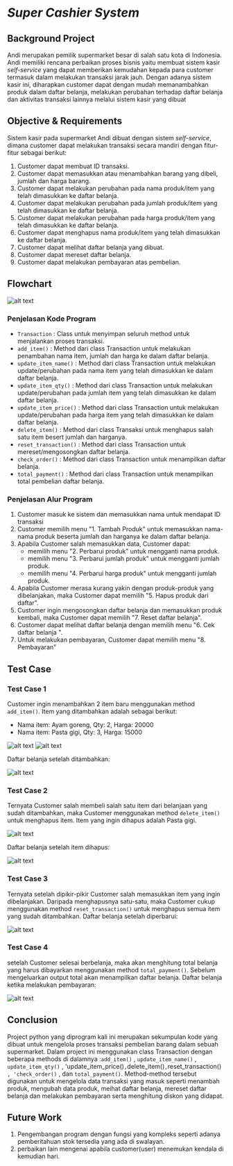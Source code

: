 # _Super Cashier System_
## Background Project
Andi merupakan pemilik supermarket besar di salah satu kota di Indonesia. Andi memiliki rencana perbaikan proses bisnis yaitu membuat sistem kasir _self-service_ yang dapat memberikan kemudahan kepada para customer termasuk dalam melakukan transaksi jarak jauh. Dengan adanya sistem kasir ini, diharapkan customer dapat dengan mudah memanambahkan produk dalam daftar belanja, melakukan perubahan terhadap daftar belanja dan aktivitas transaksi lainnya melalui sistem kasir yang dibuat

## Objective & Requirements
Sistem kasir pada supermarket Andi dibuat dengan sistem _self-service_, dimana customer dapat melakukan transaksi secara mandiri dengan fitur-fitur sebagai berikut: 
1. Customer dapat membuat ID transaksi.
2. Customer dapat memasukkan atau menambahkan barang yang dibeli, jumlah dan harga barang.
3. Customer dapat melakukan perubahan pada nama produk/item yang telah dimasukkan ke daftar belanja.
4. Customer dapat melakukan perubahan pada jumlah produk/item yang telah dimasukkan ke daftar belanja.
5. Customer dapat melakukan perubahan pada harga produk/item yang telah dimasukkan ke daftar belanja.
6. Customer dapat menghapus nama produk/item yang telah dimasukkan ke daftar belanja.
7. Customer dapat melihat daftar belanja yang dibuat.
8. Customer dapat mereset daftar belanja.
9. Customer dapat melakukan pembayaran atas pembelian.

## Flowchart
![alt text](https://github.com/destaaa/Pacmann-Project-Phyton/blob/main/Saved%20Pictures/flowchart.png?raw=true)
### Penjelasan Kode Program
* `Transaction` : Class untuk menyimpan seluruh method untuk menjalankan proses transaksi.
* `add_item()` : Method dari class Transaction untuk melakukan penambahan nama item, jumlah dan harga ke dalam daftar belanja.
* `update_item_name()` : Method dari class Transaction untuk melakukan update/perubahan pada nama item yang telah dimasukkan ke dalam daftar belanja.
* `update_item_qty()` : Method dari class Transaction untuk melakukan update/perubahan pada jumlah item yang telah dimasukkan ke dalam daftar belanja.
* `update_item_price()` : Method dari class Transaction untuk melakukan update/perubahan pada harga item yang telah dimasukkan ke dalam daftar belanja.
* `delete_item()` : Method dari class Transaksi untuk menghapus salah satu item besert jumlah dan harganya.
* `reset_transaction()` : Method dari class Transaction untuk mereset/mengosongkan daftar belanja.
* `check_order()` : Method dari class Transaction untuk menampilkan daftar belanja.
* `total_payment()` : Method dari class Transaction untuk menampilkan total pembelian daftar belanja.
### Penjelasan Alur Program
1. Customer masuk ke sistem dan memasukkan nama untuk mendapat ID transaksi
2. Customer memilih menu "1. Tambah Produk" untuk memasukkan nama-nama produk beserta jumlah dan harganya ke dalam daftar belanja.
3. Apabila Customer salah memasukkan data, Customer dapat:
   - memilih menu "2. Perbarui produk" untuk mengganti nama produk.
   - memilih menu "3. Perbarui jumlah produk" untuk mengganti jumlah produk.
   - memilih menu "4. Perbarui harga produk" untuk mengganti jumlah produk.
4. Apabila Customer merasa kurang yakin dengan produk-produk yang dibelanjakan, maka Customer dapat memilih "5. Hapus produk dari daftar".
5. Customer ingin mengosongkan daftar belanja dan memasukkan produk kembali, maka Customer dapat memilih "7. Reset daftar belanja".
6. Customer dapat melihat daftar belanja dengan memilih menu "6. Cek daftar belanja ".
7. Untuk melakukan pembayaran, Customer dapat memilih menu "8. Pembayaran"

## Test Case
### Test Case 1
Customer ingin menambahkan 2 item baru menggunakan method `add_item()`. Item yang ditambahkan adalah sebagai berikut:
* Nama item: Ayam goreng, Qty: 2, Harga: 20000
* Nama item: Pasta gigi, Qty: 3, Harga: 15000

![alt text](https://github.com/destaaa/Pacmann-Project-Phyton/blob/main/Saved%20Pictures/Add%20item1.png?raw=true)
![alt text](https://github.com/destaaa/Pacmann-Project-Phyton/blob/main/Saved%20Pictures/Add%20item2.png?raw=true)

Daftar belanja setelah ditambahkan:

![alt text](https://github.com/destaaa/Pacmann-Project-Phyton/blob/main/Saved%20Pictures/list1.png?raw=true)

### Test Case 2
Ternyata Customer salah membeli salah satu item dari belanjaan yang sudah ditambahkan, maka Customer menggunakan method `delete_item()` untuk menghapus item. Item yang ingin dihapus adalah Pasta gigi.

![alt text](https://github.com/destaaa/Pacmann-Project-Phyton/blob/main/Saved%20Pictures/delete%20item.png?raw=true)

Daftar belanja setelah item dihapus:

![alt text](https://github.com/destaaa/Pacmann-Project-Phyton/blob/main/Saved%20Pictures/list2.png?raw=true)

### Test Case 3
Ternyata setelah dipikir-pikir Customer salah memasukkan item yang ingin dibelanjakan. Daripada menghapusnya satu-satu, maka Customer cukup menggunakan method `reset_transaction()` untuk menghapus semua item yang sudah ditambahkan.
Daftar belanja setelah diperbarui:

![alt text](https://github.com/destaaa/Pacmann-Project-Phyton/blob/main/Saved%20Pictures/reset%20list.png?raw=true)

### Test Case 4
setelah Customer selesai berbelanja, maka akan menghitung total belanja yang harus dibayarkan menggunakan method `total_payment()`. Sebelum mengeluarkan output total akan menampilkan daftar belanja.
Daftar belanja ketika melakukan pembayaran:

![alt text](https://github.com/destaaa/Pacmann-Project-Phyton/blob/main/Saved%20Pictures/payment.png?raw=true)

## Conclusion
Project python yang diprogram kali ini merupakan sekumpulan kode yang dibuat untuk mengelola proses transaksi pembelian barang dalam sebuah supermarket. Dalam project ini menggunakan class Transaction dengan beberapa methods di dalamnya :`add_item()` , `update_item_name()` , `update_item_qty()` , 'update_item_price()` , `delete_item()` , `reset_transaction()` , 'check_order()` , dan `total_payment()`. Method-method tersebut digunakan untuk mengelola data transaksi yang masuk seperti menambah produk, mengubah data produk, meihat daftar belanja, mereset daftar belanja dan melakukan pembayaran serta menghitung diskon yang didapat.

## Future Work
1.  Pengembangan program dengan fungsi yang kompleks seperti adanya pemberitahuan stok tersedia yang ada di swalayan.
2. perbaikan lain mengenai apabila customer(user) menemukan kendala di kemudian hari.
